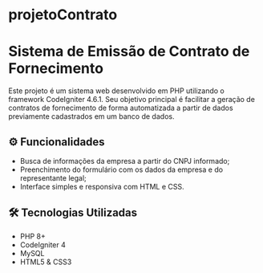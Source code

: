# projetoContrato
# Sistema de Emissão de Contrato de Fornecimento

Este projeto é um sistema web desenvolvido em PHP utilizando o framework CodeIgniter 4.6.1. Seu objetivo principal é facilitar a geração de contratos de fornecimento de forma automatizada a partir de dados previamente cadastrados em um banco de dados.

## ⚙️ Funcionalidades

- Busca de informações da empresa a partir do CNPJ informado;
- Preenchimento do formulário com os dados da empresa e do representante legal;
- Interface simples e responsiva com HTML e CSS.

## 🛠️ Tecnologias Utilizadas

- PHP 8+
- CodeIgniter 4
- MySQL 
- HTML5 & CSS3

